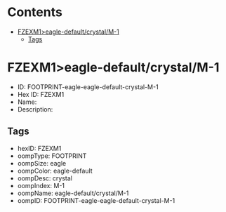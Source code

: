 



Contents
========

* [FZEXM1>eagle-default/crystal/M-1](#fzexm1eagle-defaultcrystalm-1)
	* [Tags](#tags)

# FZEXM1>eagle-default/crystal/M-1

- ID: FOOTPRINT-eagle-eagle-default-crystal-M-1
- Hex ID: FZEXM1
- Name: 
- Description: 

## Tags

- hexID: FZEXM1
- oompType: FOOTPRINT
- oompSize: eagle
- oompColor: eagle-default
- oompDesc: crystal
- oompIndex: M-1
- oompName: eagle-default/crystal/M-1
- oompID: FOOTPRINT-eagle-eagle-default-crystal-M-1
